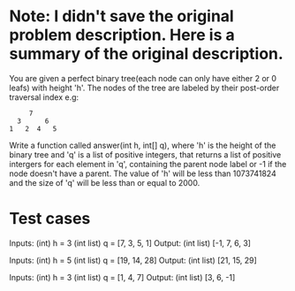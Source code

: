 Note: I didn't save the original problem description. Here is a summary of the original description.
====================================================================================================
You are given a perfect binary tree(each node can only have either 2 or 0 leafs) with height 'h'. The nodes of the tree are labeled by their post-order traversal index e.g:
```
     7 
  3      6
1   2  4   5
```

Write a function called answer(int h, int[] q), where 'h' is the height of the binary tree and 'q' is a list of positive integers, that returns a list of positive intergers for each element in 'q', containing the parent node label or -1 if the node doesn't have a parent. The value of 'h' will be less than 1073741824 and the size of 'q' will be less than or equal to 2000.

Test cases
==========
Inputs:
    (int) h = 3
    (int list) q = [7, 3, 5, 1]
Output:
    (int list) [-1, 7, 6, 3]

Inputs:
    (int) h = 5
    (int list) q = [19, 14, 28]
Output:
    (int list) [21, 15, 29]

Inputs:
    (int) h = 3
    (int list) q = [1, 4, 7]
Output:
    (int list) [3, 6, -1]
